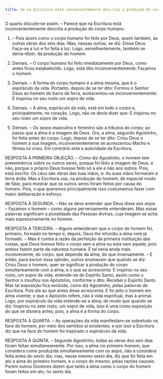 ```yaml
---
title: Se na Escritura está convenientemente descrita a produção do corpo humano
---
```


O quarto discute–se assim. – Parece que na Escritura está inconvenientemente descrita a produção do corpo humano.  

1. – Pois assim como o corpo humano foi feito por Deus, assim também, as outras obras dos seis dias. Mas, nessas outras, se diz: Disse Deus: Faça–se a luz e foi feita a luz. Logo, semelhantemente, também se devia–dizer, da produção do homem.  

2. Demais. – O corpo humano foi feito imediatamente por Deus, como antes ficou estabelecido. Logo, está dito inconvenientemente: Façamos o homem.  

3. Demais. – A forma do corpo humano é a alma mesma, que é o espiráculo da vida. Portanto, depois de se ter dito: Formou o Senhor Deus ao homem do barro da ferra, acrescentou–se inconvenientemente: E inspirou no seu rosto um sopro de vida.  

4. Demais. – A alma, espiráculo da vida, está em todo o corpo e, principalmente, no coração. Logo, não se devia dizer que: E inspirou no seu rosto um sopro de vida. 

5. Demais. – Os sexos masculino e feminino são a tributos do corpo; ao passo que a alma é a imagem de Deus. Ora, a alma, segundo Agostinho, foi feita antes do corpo. Logo, depois de se ter dito: Criou Deus o homem à sua imagem, inconvenientemente se acrescentou Macho e fêmea os criou.  Em contrário está a autoridade da Escritura.  

RESPOSTA À PRIMEIRA OBJEÇÃO. – Como diz Agostinho, o homem tem preeminência sobre os outros seres, porque foi feito à imagem de Deus, e não, porque o próprio Deus tivesse feito só a ele e não aos outros. Pois, está escrito: Os céus são obras das tuas mãos, e: As suas mãos formaram a terra árida. Mas a Escritura usa, na produção do homem, de especial modo de falar, para mostrar que os outros seres foram feitos por causa do homem. Pois, o que queremos principalmente isso costumamos fazer com maior deliberação e esforço.  

RESPOSTA À SEGUNDA. – Não se deve entender que Deus disse aos anjos – Façamos o homem – como alguns perversamente entenderam. Mas essas palavras significam a pluralidade das Pessoas divinas, cuja Imagem se acha mais expressivamente no homem.  

RESPOSTA À TERCEIRA. – Alguns entenderam que o corpo do homem foi, primeiro, formado no tempo e, depois, Deus lhe infundiu a alma nele já formado. – Mas é contra a razão da perfeição da primeira instituição das coisas, que Deus tivesse feito o corpo sem a alma ou esta sem aquele; pois ambos fazem parte da natureza humana. E tal seria ainda mais inconveniente, do corpo, que depende da alma, do que inversamente. – E então, para excluir essa opinião, outros ensinavam que quando se diz: Criou Deus o homem, quer se significar a produção do corpo simultaneamente com a alma; e o que se acrescenta: E inspirou no seu rosto, um sopro de vida, entende–se do Espírito Santo, assim como o Senhor o insuflou nos Apóstolos, conforme o dito: Recebei o Espírito Santo. Mas tal exposição fica excluída, como diz Agostinho, pelas palavras da Escritura. Pois ela ao que antes disse acrescenta: E foi jeito o homem em alma vivente; o que o Apóstolo refere, não à vida espiritual, mas à animal. Logo, por espiráculo da vida entende–se a alma; de modo que quando se diz: Inspirou no sete rosto, um sopro de vida, isso é uma como exposição do que se dissera antes; pois, a alma é a forma do corpo.  

RESPOSTA À QUARTA. – As operações da vida manifestam–se sobretudo na face do homem, por meio dos sentidos aí existentes; e por isso a Escritura diz que na face do homem foi inspirado o espiráculo da vida.  

RESPOSTA À QUINTA. – Segundo Agostinho, todas as obras dos seis dias foram feitas simultaneamente. Por isso, a alma cio primeiro homem, que considera como produzida simultaneamente com os anjos, não a considera feita antes do sexto dia; mas, nesse mesmo sexto dia, diz que foi feita em ato a alma do primeiro homem, e o corpo do mesmo, pelas razões causais. Porém outros Doutores dizem que tanto a alma como o corpo do homem foram feitos em ato, no sexto dia.